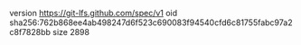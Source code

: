 version https://git-lfs.github.com/spec/v1
oid sha256:762b868ee4ab498247d6f523c690083f94540cfd6c81755fabc97a2c8f7828bb
size 2898
